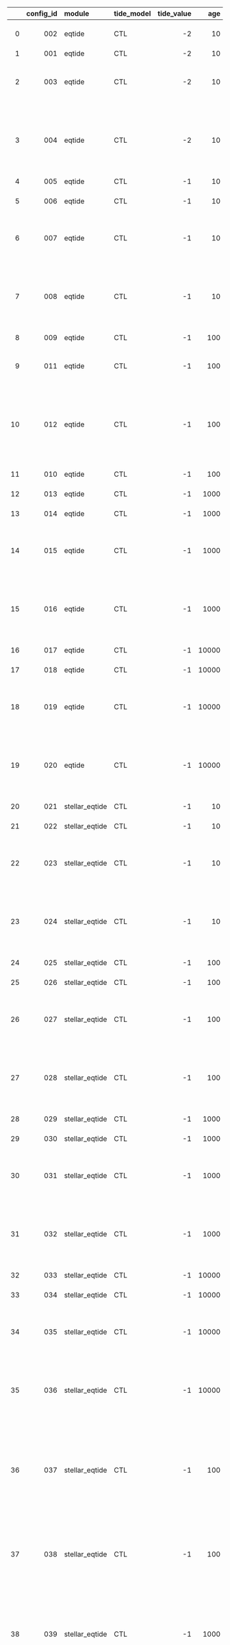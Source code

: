 |    |   config_id | module         | tide_model   |   tide_value |   age |   ninvar | param_config                                                                                                                                                                               |   noutvar | sensitivity   | mcmc_alabi   | mcmc_dynesty   |
|---:|------------:|:---------------|:-------------|-------------:|------:|---------:|:-------------------------------------------------------------------------------------------------------------------------------------------------------------------------------------------|----------:|:--------------|:-------------|:---------------|
|  0 |         002 | eqtide         | CTL          |           -2 |    10 |        3 | secondary.dEcc, secondary.dOrbPeriod, primary.dTidalTau                                                                                                                                    |         4 |               |              | X              |
|  1 |         001 | eqtide         | CTL          |           -2 |    10 |        1 | primary.dTidalTau                                                                                                                                                                          |         4 |               |              | X              |
|  2 |         003 | eqtide         | CTL          |           -2 |    10 |        5 | primary.dRotPeriod, secondary.dRotPeriod, secondary.dEcc, secondary.dOrbPeriod, primary.dTidalTau                                                                                          |         4 |               |              | X              |
|  3 |         004 | eqtide         | CTL          |           -2 |    10 |        8 | vpl.dStopTime, primary.dMass, secondary.dMass, primary.dRotPeriod, secondary.dRotPeriod, secondary.dEcc, secondary.dOrbPeriod, primary.dTidalTau                                           |         4 |               |              | X              |
|  4 |         005 | eqtide         | CTL          |           -1 |    10 |        1 | primary.dTidalTau                                                                                                                                                                          |         4 |               |              | X              |
|  5 |         006 | eqtide         | CTL          |           -1 |    10 |        3 | secondary.dEcc, secondary.dOrbPeriod, primary.dTidalTau                                                                                                                                    |         4 |               |              | X              |
|  6 |         007 | eqtide         | CTL          |           -1 |    10 |        5 | primary.dRotPeriod, secondary.dRotPeriod, secondary.dEcc, secondary.dOrbPeriod, primary.dTidalTau                                                                                          |         4 |               |              | X              |
|  7 |         008 | eqtide         | CTL          |           -1 |    10 |        8 | vpl.dStopTime, primary.dMass, secondary.dMass, primary.dRotPeriod, secondary.dRotPeriod, secondary.dEcc, secondary.dOrbPeriod, primary.dTidalTau                                           |         4 |               |              | X              |
|  8 |         009 | eqtide         | CTL          |           -1 |   100 |        1 | primary.dTidalTau                                                                                                                                                                          |         4 |               |              |                |
|  9 |         011 | eqtide         | CTL          |           -1 |   100 |        5 | primary.dRotPeriod, secondary.dRotPeriod, secondary.dEcc, secondary.dOrbPeriod, primary.dTidalTau                                                                                          |         4 |               |              | X              |
| 10 |         012 | eqtide         | CTL          |           -1 |   100 |        8 | vpl.dStopTime, primary.dMass, secondary.dMass, primary.dRotPeriod, secondary.dRotPeriod, secondary.dEcc, secondary.dOrbPeriod, primary.dTidalTau                                           |         4 |               |              | X              |
| 11 |         010 | eqtide         | CTL          |           -1 |   100 |        3 | secondary.dEcc, secondary.dOrbPeriod, primary.dTidalTau                                                                                                                                    |         4 |               |              | X              |
| 12 |         013 | eqtide         | CTL          |           -1 |  1000 |        1 | primary.dTidalTau                                                                                                                                                                          |         4 |               |              | X              |
| 13 |         014 | eqtide         | CTL          |           -1 |  1000 |        3 | secondary.dEcc, secondary.dOrbPeriod, primary.dTidalTau                                                                                                                                    |         4 |               |              | X              |
| 14 |         015 | eqtide         | CTL          |           -1 |  1000 |        5 | primary.dRotPeriod, secondary.dRotPeriod, secondary.dEcc, secondary.dOrbPeriod, primary.dTidalTau                                                                                          |         4 |               |              | X              |
| 15 |         016 | eqtide         | CTL          |           -1 |  1000 |        8 | vpl.dStopTime, primary.dMass, secondary.dMass, primary.dRotPeriod, secondary.dRotPeriod, secondary.dEcc, secondary.dOrbPeriod, primary.dTidalTau                                           |         4 |               |              | X              |
| 16 |         017 | eqtide         | CTL          |           -1 | 10000 |        1 | primary.dTidalTau                                                                                                                                                                          |         4 |               |              |                |
| 17 |         018 | eqtide         | CTL          |           -1 | 10000 |        3 | secondary.dEcc, secondary.dOrbPeriod, primary.dTidalTau                                                                                                                                    |         4 |               |              | X              |
| 18 |         019 | eqtide         | CTL          |           -1 | 10000 |        5 | primary.dRotPeriod, secondary.dRotPeriod, secondary.dEcc, secondary.dOrbPeriod, primary.dTidalTau                                                                                          |         4 |               |              | X              |
| 19 |         020 | eqtide         | CTL          |           -1 | 10000 |        8 | vpl.dStopTime, primary.dMass, secondary.dMass, primary.dRotPeriod, secondary.dRotPeriod, secondary.dEcc, secondary.dOrbPeriod, primary.dTidalTau                                           |         4 |               |              | X              |
| 20 |         021 | stellar_eqtide | CTL          |           -1 |    10 |        1 | primary.dTidalTau                                                                                                                                                                          |         4 |               |              |                |
| 21 |         022 | stellar_eqtide | CTL          |           -1 |    10 |        3 | secondary.dEcc, secondary.dOrbPeriod, primary.dTidalTau                                                                                                                                    |         4 |               |              |                |
| 22 |         023 | stellar_eqtide | CTL          |           -1 |    10 |        5 | primary.dRotPeriod, secondary.dRotPeriod, secondary.dEcc, secondary.dOrbPeriod, primary.dTidalTau                                                                                          |         4 |               |              | X              |
| 23 |         024 | stellar_eqtide | CTL          |           -1 |    10 |        8 | vpl.dStopTime, primary.dMass, secondary.dMass, primary.dRotPeriod, secondary.dRotPeriod, secondary.dEcc, secondary.dOrbPeriod, primary.dTidalTau                                           |         4 |               |              |                |
| 24 |         025 | stellar_eqtide | CTL          |           -1 |   100 |        1 | primary.dTidalTau                                                                                                                                                                          |         4 |               |              |                |
| 25 |         026 | stellar_eqtide | CTL          |           -1 |   100 |        3 | secondary.dEcc, secondary.dOrbPeriod, primary.dTidalTau                                                                                                                                    |         4 |               | X            |                |
| 26 |         027 | stellar_eqtide | CTL          |           -1 |   100 |        5 | primary.dRotPeriod, secondary.dRotPeriod, secondary.dEcc, secondary.dOrbPeriod, primary.dTidalTau                                                                                          |         4 |               | X            | X              |
| 27 |         028 | stellar_eqtide | CTL          |           -1 |   100 |        8 | vpl.dStopTime, primary.dMass, secondary.dMass, primary.dRotPeriod, secondary.dRotPeriod, secondary.dEcc, secondary.dOrbPeriod, primary.dTidalTau                                           |         4 |               |              |                |
| 28 |         029 | stellar_eqtide | CTL          |           -1 |  1000 |        1 | primary.dTidalTau                                                                                                                                                                          |         4 |               |              |                |
| 29 |         030 | stellar_eqtide | CTL          |           -1 |  1000 |        3 | secondary.dEcc, secondary.dOrbPeriod, primary.dTidalTau                                                                                                                                    |         4 |               | X            |                |
| 30 |         031 | stellar_eqtide | CTL          |           -1 |  1000 |        5 | primary.dRotPeriod, secondary.dRotPeriod, secondary.dEcc, secondary.dOrbPeriod, primary.dTidalTau                                                                                          |         4 |               |              | X              |
| 31 |         032 | stellar_eqtide | CTL          |           -1 |  1000 |        8 | vpl.dStopTime, primary.dMass, secondary.dMass, primary.dRotPeriod, secondary.dRotPeriod, secondary.dEcc, secondary.dOrbPeriod, primary.dTidalTau                                           |         4 |               |              |                |
| 32 |         033 | stellar_eqtide | CTL          |           -1 | 10000 |        1 | primary.dTidalTau                                                                                                                                                                          |         4 |               |              |                |
| 33 |         034 | stellar_eqtide | CTL          |           -1 | 10000 |        3 | secondary.dEcc, secondary.dOrbPeriod, primary.dTidalTau                                                                                                                                    |         4 |               |              |                |
| 34 |         035 | stellar_eqtide | CTL          |           -1 | 10000 |        5 | primary.dRotPeriod, secondary.dRotPeriod, secondary.dEcc, secondary.dOrbPeriod, primary.dTidalTau                                                                                          |         4 |               |              | X              |
| 35 |         036 | stellar_eqtide | CTL          |           -1 | 10000 |        8 | vpl.dStopTime, primary.dMass, secondary.dMass, primary.dRotPeriod, secondary.dRotPeriod, secondary.dEcc, secondary.dOrbPeriod, primary.dTidalTau                                           |         4 |               |              |                |
| 36 |         037 | stellar_eqtide | CTL          |           -1 |   100 |       10 | vpl.dStopTime, primary.dMass, secondary.dMass, primary.dObliquity, secondary.dObliquity, primary.dRotPeriod, secondary.dRotPeriod, secondary.dEcc, secondary.dOrbPeriod, primary.dTidalTau |        10 |               |              |                |
| 37 |         038 | stellar_eqtide | CTL          |           -1 |   100 |        9 | primary.dMass, secondary.dMass, primary.dObliquity, secondary.dObliquity, primary.dRotPeriod, secondary.dRotPeriod, secondary.dEcc, secondary.dOrbPeriod, primary.dTidalTau                |        10 | X             |              |                |
| 38 |         039 | stellar_eqtide | CTL          |           -1 |  1000 |        9 | primary.dMass, secondary.dMass, primary.dObliquity, secondary.dObliquity, primary.dRotPeriod, secondary.dRotPeriod, secondary.dEcc, secondary.dOrbPeriod, primary.dTidalTau                |        10 | X             |              |                |
| 39 |         040 | stellar_eqtide | CTL          |           -1 | 10000 |        9 | primary.dMass, secondary.dMass, primary.dObliquity, secondary.dObliquity, primary.dRotPeriod, secondary.dRotPeriod, secondary.dEcc, secondary.dOrbPeriod, primary.dTidalTau                |        10 | X             |              |                |
| 40 |         041 | stellar_eqtide | CTL          |           -1 |    50 |        9 | primary.dMass, secondary.dMass, primary.dObliquity, secondary.dObliquity, primary.dRotPeriod, secondary.dRotPeriod, secondary.dEcc, secondary.dOrbPeriod, primary.dTidalTau                |        10 | X             |              |                |
| 41 |         042 | stellar_eqtide | CTL          |           -1 |   500 |        9 | primary.dMass, secondary.dMass, primary.dObliquity, secondary.dObliquity, primary.dRotPeriod, secondary.dRotPeriod, secondary.dEcc, secondary.dOrbPeriod, primary.dTidalTau                |        10 | X             |              |                |
| 42 |         043 | stellar_eqtide | CTL          |           -1 |  5000 |        9 | primary.dMass, secondary.dMass, primary.dObliquity, secondary.dObliquity, primary.dRotPeriod, secondary.dRotPeriod, secondary.dEcc, secondary.dOrbPeriod, primary.dTidalTau                |        10 | X             |              |                |
| 43 |         044 | stellar_eqtide | CTL          |           -1 |    10 |        9 | primary.dMass, secondary.dMass, primary.dObliquity, secondary.dObliquity, primary.dRotPeriod, secondary.dRotPeriod, secondary.dEcc, secondary.dOrbPeriod, primary.dTidalTau                |        10 | X             |              |                |
| 44 |         045 | stellar_eqtide | CTL          |           -1 |    10 |        6 | primary.dMass, secondary.dMass, primary.dRotPeriod, secondary.dRotPeriod, secondary.dEcc, primary.dTidalTau                                                                                |         4 | X             |              |                |
| 45 |         046 | stellar_eqtide | CTL          |           -1 |    50 |        6 | primary.dMass, secondary.dMass, primary.dRotPeriod, secondary.dRotPeriod, secondary.dEcc, primary.dTidalTau                                                                                |         4 | X             |              |                |
| 46 |         047 | stellar_eqtide | CTL          |           -1 |   100 |        6 | primary.dMass, secondary.dMass, primary.dRotPeriod, secondary.dRotPeriod, secondary.dEcc, primary.dTidalTau                                                                                |         4 | X             |              |                |
| 47 |         048 | stellar_eqtide | CTL          |           -1 |   500 |        6 | primary.dMass, secondary.dMass, primary.dRotPeriod, secondary.dRotPeriod, secondary.dEcc, primary.dTidalTau                                                                                |         4 | X             |              |                |
| 48 |         049 | eqtide         | CTL          |           -1 |    10 |        6 | primary.dMass, secondary.dMass, primary.dRotPeriod, secondary.dRotPeriod, secondary.dEcc, primary.dTidalTau                                                                                |         6 |               |              |                |
| 49 |         052 | eqtide         | CTL          |           -1 |   100 |        9 | primary.dMass, secondary.dMass, primary.dObliquity, secondary.dObliquity, primary.dRotPeriod, secondary.dRotPeriod, secondary.dEcc, secondary.dOrbPeriod, primary.dTidalTau                |         4 | X             |              |                |
| 50 |         051 | eqtide         | CTL          |           -1 |    50 |        9 | primary.dMass, secondary.dMass, primary.dObliquity, secondary.dObliquity, primary.dRotPeriod, secondary.dRotPeriod, secondary.dEcc, secondary.dOrbPeriod, primary.dTidalTau                |         4 | X             |              |                |
| 51 |         050 | eqtide         | CTL          |           -1 |    10 |        9 | primary.dMass, secondary.dMass, primary.dObliquity, secondary.dObliquity, primary.dRotPeriod, secondary.dRotPeriod, secondary.dEcc, secondary.dOrbPeriod, primary.dTidalTau                |         4 | X             |              |                |
| 52 |         053 | eqtide         | CTL          |           -1 |   500 |        9 | primary.dMass, secondary.dMass, primary.dObliquity, secondary.dObliquity, primary.dRotPeriod, secondary.dRotPeriod, secondary.dEcc, secondary.dOrbPeriod, primary.dTidalTau                |         4 | X             |              |                |
| 53 |         054 | eqtide         | CTL          |           -1 |  1000 |        9 | primary.dMass, secondary.dMass, primary.dObliquity, secondary.dObliquity, primary.dRotPeriod, secondary.dRotPeriod, secondary.dEcc, secondary.dOrbPeriod, primary.dTidalTau                |         4 | X             |              |                |
| 54 |         055 | eqtide         | CTL          |           -1 |  5000 |        9 | primary.dMass, secondary.dMass, primary.dObliquity, secondary.dObliquity, primary.dRotPeriod, secondary.dRotPeriod, secondary.dEcc, secondary.dOrbPeriod, primary.dTidalTau                |         4 | X             |              |                |
| 55 |         056 | eqtide         | CTL          |           -1 | 10000 |        9 | primary.dMass, secondary.dMass, primary.dObliquity, secondary.dObliquity, primary.dRotPeriod, secondary.dRotPeriod, secondary.dEcc, secondary.dOrbPeriod, primary.dTidalTau                |         4 | X             |              |                |
| 56 |         057 | eqtide         | CPL          |           -1 |    10 |        9 | primary.dMass, secondary.dMass, primary.dObliquity, secondary.dObliquity, secondary.dTidalQ, secondary.dRotPeriod, secondary.dEcc, secondary.dOrbPeriod, primary.dTidalTau                 |         4 | X             |              |                |
| 57 |         058 | eqtide         | CPL          |           -1 |    50 |        9 | primary.dMass, secondary.dMass, primary.dObliquity, secondary.dObliquity, secondary.dTidalQ, secondary.dRotPeriod, secondary.dEcc, secondary.dOrbPeriod, primary.dTidalTau                 |         4 | X             |              |                |
| 58 |         059 | eqtide         | CPL          |           -1 |   100 |        9 | primary.dMass, secondary.dMass, primary.dObliquity, secondary.dObliquity, secondary.dTidalQ, secondary.dRotPeriod, secondary.dEcc, secondary.dOrbPeriod, primary.dTidalTau                 |         4 | X             |              |                |
| 59 |         060 | eqtide         | CPL          |           -1 |   500 |        9 | primary.dMass, secondary.dMass, primary.dObliquity, secondary.dObliquity, secondary.dTidalQ, secondary.dRotPeriod, secondary.dEcc, secondary.dOrbPeriod, primary.dTidalTau                 |         4 | X             |              |                |
| 60 |         061 | eqtide         | CPL          |           -1 |  1000 |        9 | primary.dMass, secondary.dMass, primary.dObliquity, secondary.dObliquity, secondary.dTidalQ, secondary.dRotPeriod, secondary.dEcc, secondary.dOrbPeriod, primary.dTidalTau                 |         4 | X             |              |                |
| 61 |         062 | eqtide         | CPL          |           -1 |  5000 |        9 | primary.dMass, secondary.dMass, primary.dObliquity, secondary.dObliquity, secondary.dTidalQ, secondary.dRotPeriod, secondary.dEcc, secondary.dOrbPeriod, primary.dTidalTau                 |         4 |               |              |                |
| 62 |         063 | eqtide         | CPL          |           -1 | 10000 |        9 | primary.dMass, secondary.dMass, primary.dObliquity, secondary.dObliquity, secondary.dTidalQ, secondary.dRotPeriod, secondary.dEcc, secondary.dOrbPeriod, primary.dTidalTau                 |         4 |               |              |                |